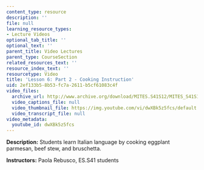 ```yaml
---
content_type: resource
description: ''
file: null
learning_resource_types:
- Lecture Videos
optional_tab_title: ''
optional_text: ''
parent_title: Video Lectures
parent_type: CourseSection
related_resources_text: ''
resource_index_text: ''
resourcetype: Video
title: 'Lesson 6: Part 2 - Cooking Instruction'
uid: 2ef133b5-8b53-fc7a-2611-b5cf61083c4f
video_files:
  archive_url: http://www.archive.org/download/MITES.S41S12/MITES_S41S12_Lesson6_Part2_300k.mp4
  video_captions_file: null
  video_thumbnail_file: https://img.youtube.com/vi/dwXBk5z5fcs/default.jpg
  video_transcript_file: null
video_metadata:
  youtube_id: dwXBk5z5fcs
---
```


**Description:** Students learn Italian language by cooking eggplant parmesan, beef stew, and bruschetta.

**Instructors:** Paola Rebusco, ES.S41 students